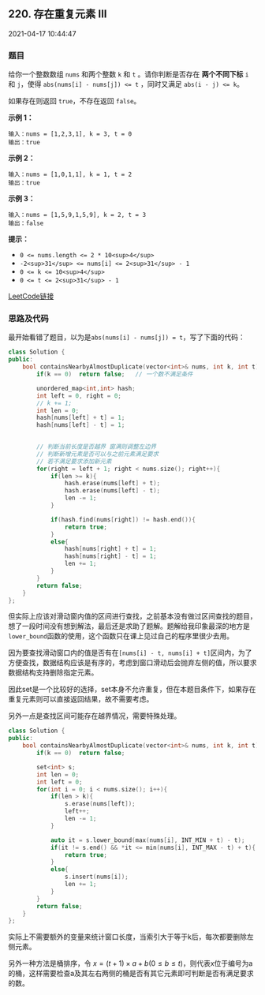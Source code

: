 ## 220. 存在重复元素 III

2021-04-17 10:44:47

### 题目

给你一个整数数组 ``nums`` 和两个整数 ``k`` 和 ``t`` 。请你判断是否存在 <b>两个不同下标</b> ``i`` 和 ``j``，使得 ``abs(nums[i] - nums[j]) <= t`` ，同时又满足 ``abs(i - j) <= k``。

如果存在则返回 ``true``，不存在返回 ``false``。

 

**示例 1：**

```
输入：nums = [1,2,3,1], k = 3, t = 0
输出：true
```

**示例 2：**

```
输入：nums = [1,0,1,1], k = 1, t = 2
输出：true
```

**示例 3：**

```
输入：nums = [1,5,9,1,5,9], k = 2, t = 3
输出：false
```

 

**提示：**


- ``0 <= nums.length <= 2 * 10<sup>4</sup>``
- ``-2<sup>31</sup> <= nums[i] <= 2<sup>31</sup> - 1``
- ``0 <= k <= 10<sup>4</sup>``
- ``0 <= t <= 2<sup>31</sup> - 1``



[LeetCode链接](https://leetcode-cn.com/problems/contains-duplicate-iii/)

### 思路及代码

最开始看错了题目，以为是``abs(nums[i] - nums[j]) = t``，写了下面的代码：

```cpp
class Solution {
public:
    bool containsNearbyAlmostDuplicate(vector<int>& nums, int k, int t) {
        if(k == 0)  return false;   // 一个数不满足条件

        unordered_map<int,int> hash;
        int left = 0, right = 0;
        // k += 1;
        int len = 0;
        hash[nums[left] + t] = 1;
        hash[nums[left] - t] = 1;

        
        // 判断当前长度是否越界 窗满则调整左边界
        // 判断新增元素是否可以与之前元素满足要求
        // 若不满足要求添加新元素
        for(right = left + 1; right < nums.size(); right++){
            if(len >= k){
                hash.erase(nums[left] + t);
                hash.erase(nums[left] - t);
                len -= 1;
            }

            if(hash.find(nums[right]) != hash.end()){
                return true;
            }
            else{
                hash[nums[right] + t] = 1;
                hash[nums[right] - t] = 1;
                len += 1;
            }
        }
        return false;
    }
};
```

但实际上应该对滑动窗内值的区间进行查找，之前基本没有做过区间查找的题目，想了一段时间没有想到解法，最后还是求助了题解。题解给我印象最深的地方是``lower_bound``函数的使用，这个函数只在课上见过自己的程序里很少去用。

因为要查找滑动窗口内的值是否有在``[nums[i] - t, nums[i] + t]``区间内，为了方便查找，数据结构应该是有序的，考虑到窗口滑动后会抛弃左侧的值，所以要求数据结构支持删除指定元素。

因此set是一个比较好的选择，set本身不允许重复，但在本题目条件下，如果存在重复元素则可以直接返回结果，故不需要考虑。

另外一点是查找区间可能存在越界情况，需要特殊处理。

```cpp
class Solution {
public:
    bool containsNearbyAlmostDuplicate(vector<int>& nums, int k, int t) {
        if(k == 0)  return false;

        set<int> s;
        int len = 0;
        int left = 0;
        for(int i = 0; i < nums.size(); i++){
            if(len > k){
                s.erase(nums[left]);
                left++;
                len -= 1;
            }

            auto it = s.lower_bound(max(nums[i], INT_MIN + t) - t);
            if(it != s.end() && *it <= min(nums[i], INT_MAX - t) + t){
                return true;
            }
            else{
                s.insert(nums[i]);
                len += 1;
            }
        }
        return false;
    }
};
```

实际上不需要额外的变量来统计窗口长度，当索引大于等于k后，每次都要删除左侧元素。

另外一种方法是桶排序，令 $x = (t + 1) \times a + b(0 \leq b \leq t)$，则代表x位于编号为a的桶，这样需要检查a及其左右两侧的桶是否有其它元素即可判断是否有满足要求的数。